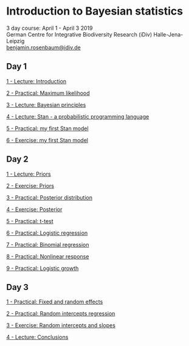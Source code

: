 # Introduction to Bayesian statistics

3 day course: April 1 - April 3 2019  
German Centre for Integrative Biodiversity Research (iDiv) Halle-Jena-Leipzig  
benjamin.rosenbaum@idiv.de  

## Day 1

[1 - Lecture: Introduction](https://benjamin-rosenbaum.github.io/bayesian-intro/Day_1_1_Intro.html)

[2 - Practical: Maximum likelihood](https://benjamin-rosenbaum.github.io/bayesian-intro/Day_1_2_practical_maximum_likelihood.html)

[3 - Lecture: Bayesian principles](https://benjamin-rosenbaum.github.io/bayesian-intro/Day_1_3_Bayesian_principles.html)

[4 - Lecture: Stan - a probabilistic programming language](https://benjamin-rosenbaum.github.io/bayesian-intro/Day_1_4_Stan.html)

[5 - Practical: my first Stan model](https://benjamin-rosenbaum.github.io/bayesian-intro/Day_1_5_practical_first_Stan_model.html)

[6 - Exercise: my first Stan model](https://benjamin-rosenbaum.github.io/bayesian-intro/Day_1_6_exercises_first_Stan_model.html)

## Day 2

[1 - Lecture: Priors](https://benjamin-rosenbaum.github.io/bayesian-intro/Day_2_1_Priors.html)

[2 - Exercise: Priors](https://benjamin-rosenbaum.github.io/bayesian-intro/Day_2_2_exercise_priors.html)

[3 - Practical: Posterior distribution](https://benjamin-rosenbaum.github.io/bayesian-intro/Day_2_3_practical_posterior.html)

[4 - Exercise: Posterior](https://benjamin-rosenbaum.github.io/bayesian-intro/Day_2_4_exercise_posterior.html)

[5 - Practical: t-test](https://benjamin-rosenbaum.github.io/bayesian-intro/Day_2_5_practical_t-test.html)

[6 - Practical: Logistic regression](https://benjamin-rosenbaum.github.io/bayesian-intro/Day_2_6_practical_logistic.html)

[7 - Practical: Binomial regression](https://benjamin-rosenbaum.github.io/bayesian-intro/Day_2_7_practical_binomial.html)

[8 - Practical: Nonlinear response](https://benjamin-rosenbaum.github.io/bayesian-intro/Day_2_8_practical_functional_response.html)

[9 - Practical: Logistic growth](https://benjamin-rosenbaum.github.io/bayesian-intro/Day_2_9_practical_logistic_growth.html)

## Day 3

[1 - Practical: Fixed and random effects](https://benjamin-rosenbaum.github.io/bayesian-intro/Day_3_1_practical_fixed_and_random_effects.html)

[2 - Practical: Random intercepts regression](https://benjamin-rosenbaum.github.io/bayesian-intro/Day_3_2_practical_random_intercepts_regression.html)

[3 - Exercise: Random intercepts and slopes](https://benjamin-rosenbaum.github.io/bayesian-intro/Day_3_3_exercise_random_intercepts_and_slopes.html)

[4 - Lecture: Conclusions](https://benjamin-rosenbaum.github.io/bayesian-intro/Day_3_4_Conclusions.html)

